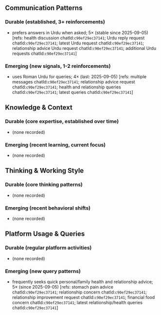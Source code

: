 ## Communication Patterns
### Durable (established, 3+ reinforcements)
- prefers answers in Urdu when asked; 5× (stable since 2025-09-05) [refs: health discussion chatId:`c90ef29ec37141`; Urdu reply request chatId:`c90ef29ec37141`; latest Urdu request chatId:`c90ef29ec37141`; relationship advice Urdu request chatId:`c90ef29ec37141`; additional Urdu requests chatId:`c90ef29ec37141`]

### Emerging (new signals, 1-2 reinforcements)
- uses Roman Urdu for queries; 4× (last: 2025-09-05) [refs: multiple messages chatId:`c90ef29ec37141`; relationship advice request chatId:`c90ef29ec37141`; health and relationship queries chatId:`c90ef29ec37141`; latest queries chatId:`c90ef29ec37141`]

## Knowledge & Context
### Durable (core expertise, established over time)
- (none recorded)

### Emerging (recent learning, current focus)
- (none recorded)

## Thinking & Working Style
### Durable (core thinking patterns)
- (none recorded)

### Emerging (recent behavioral shifts)
- (none recorded)

## Platform Usage & Queries
### Durable (regular platform activities)
- (none recorded)

### Emerging (new query patterns)
- frequently seeks quick personal/family health and relationship advice; 5× (since 2025-09-05) [refs: stomach pain advice chatId:`c90ef29ec37141`; relationship concern chatId:`c90ef29ec37141`; relationship improvement request chatId:`c90ef29ec37141`; financial food concern chatId:`c90ef29ec37141`; latest relationship/health queries chatId:`c90ef29ec37141`]